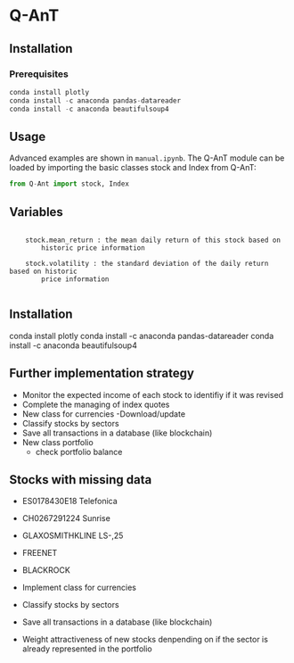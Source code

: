 # Q-AnT
## Installation
### Prerequisites


```python
conda install plotly
conda install -c anaconda pandas-datareader
conda install -c anaconda beautifulsoup4 
```

## Usage
Advanced examples are shown in `manual.ipynb`. The Q-AnT module can be loaded by importing the basic classes stock and Index from Q-AnT:
```python
from Q-Ant import stock, Index

```
   
   
   
## Variables

```

    stock.mean_return : the mean daily return of this stock based on
        historic price information

    stock.volatility : the standard deviation of the daily return based on historic
        price information
        
```   
   


## Installation

   conda install plotly
   conda install -c anaconda pandas-datareader
   conda install -c anaconda beautifulsoup4 


## Further implementation strategy

- Monitor the expected income of each stock to identifiy if it was revised
- Complete the managing of index quotes
- New class for currencies
  -Download/update 
- Classify stocks by sectors
- Save all transactions in a database (like blockchain)
- New class portfolio
  - check portfolio balance

## Stocks with missing data
- ES0178430E18 Telefonica
- CH0267291224 Sunrise
- GLAXOSMITHKLINE   LS-,25
- FREENET
- BLACKROCK

- Implement class for currencies
- Classify stocks by sectors
- Save all transactions in a database (like blockchain)
- Weight attractiveness of new stocks denpending on if the sector is already represented in the portfolio   

